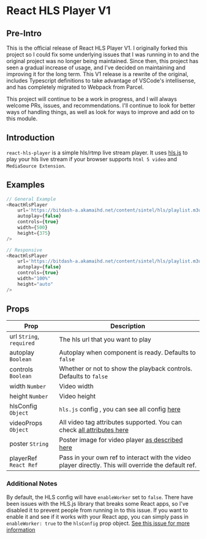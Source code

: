 # React HLS Player V1

## Pre-Intro

This is the official release of React HLS Player V1. I originally forked this project so I could fix some underlying issues that I was running in to and the original project was no longer being maintained. Since then, this project has seen a gradual increase of usage, and I've decided on maintaining and improving it for the long term. This V1 release is a rewrite of the original, includes Typescript definitions to take advantage of VSCode's intellisense, and has completely migrated to Webpack from Parcel.

This project will continue to be a work in progress, and I will always welcome PRs, issues, and recommendations. I'll continue to look for better ways of handling things, as well as look for ways to improve and add on to this module.

## Introduction

`react-hls-player` is a simple hls/rtmp live stream player.
It uses [hls.js](https://github.com/video-dev/hls.js) to play your hls live stream if your browser supports `html 5 video` and `MediaSource Extension`.

## Examples

```javascript
// General Example
<ReactHlsPlayer
    url='https://bitdash-a.akamaihd.net/content/sintel/hls/playlist.m3u8'
    autoplay={false}
    controls={true}
    width={500}
    height={375}
/>

// Responsive
<ReactHlsPlayer
    url='https://bitdash-a.akamaihd.net/content/sintel/hls/playlist.m3u8'
    autoplay={false}
    controls={true}
    width="100%"
    height="auto"
/>
```
## Props

Prop | Description
------------ | -------------
url `String`, `required` | The hls url that you want to play
autoplay `Boolean` | Autoplay when component is ready. Defaults to `false`
controls `Boolean` | Whether or not to show the playback controls. Defaults to `false`
width `Number` | Video width
height `Number` | Video height
hlsConfig `Object` | `hls.js` config , you can see all config [here](https://github.com/video-dev/hls.js/blob/master/docs/API.md#fine-tuning)
videoProps `Object` | All video tag attributes supported. You can check [all attributes here](https://developer.mozilla.org/en-US/docs/Web/HTML/Element/video)
poster `String` | Poster image for video player [as described here](https://www.w3schools.com/tags/att_video_poster.asp)
playerRef `React Ref` | Pass in your own ref to interact with the video player directly. This will override the default ref.

### Additional Notes

By default, the HLS config will have `enableWorker` set to `false`. There have been issues with the HLS.js library that breaks some React apps, so I've disabled it to prevent people from running in to this issue. If you want to enable it and see if it works with your React app, you can simply pass in `enableWorker: true` to the `hlsConfig` prop object. [See this issue for more information](https://github.com/video-dev/hls.js/issues/2064)